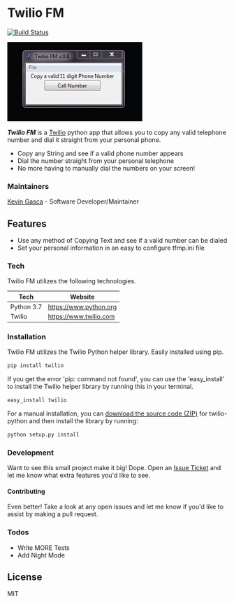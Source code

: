# Twilio FM
[![Build Status](https://travis-ci.org/joemccann/dillinger.svg?branch=master)](https://travis-ci.org/joemccann/dillinger)

![tfmjpg](img/twiliofm.jpg)

***Twilio FM*** is a [Twilio][twilurl] python app that allows you to copy any valid telephone number and dial it straight from your personal phone.

  - Copy any String and see if a valid phone number appears
  - Dial the number straight from your personal telephone
  - No more having to manually dial the numbers on your screen!
### Maintainers

[Kevin Gasca][Port] - Software Developer/Maintainer

## Features

- Use any method of Copying Text and see if a valid number can be dialed
- Set your personal information in an easy to configure tfmp.ini file

### Tech

Twilio FM utilizes the following technologies.

| Tech | Website |
|------|------|
| Python 3.7 | https://www.python.org |
| Twilio | https://www.twilio.com |

### Installation
Twilio FM utilizes the Twilio Python helper library. Easily installed using pip.
```sh
pip install twilio
```
If you get the error 'pip: command not found', you can use the 'easy_install' to install the Twilio helper library by running this in your terminal.
```sh
easy_install twilio
```
For a manual installation, you can [download the source code (ZIP)](https://github.com/twilio/twilio-python/zipball/master) for twilio-python and then install the library by running:
```sh
python setup.py install
```

### Development

Want to see this small project make it big! Dope.
Open an [Issue Ticket](https://github.com/GascaK/TwilioFM/issues) and let me know what extra features you'd like to see.
#### Contributing

Even better! 
Take a look at any open issues and let me know if you'd like to assist by making a pull request.

### Todos

 - Write MORE Tests
 - Add Night Mode

License
----

MIT

   [Port]: <https://github.com/GascaK>
   [twilurl]: <https://www.twilio.com/>
